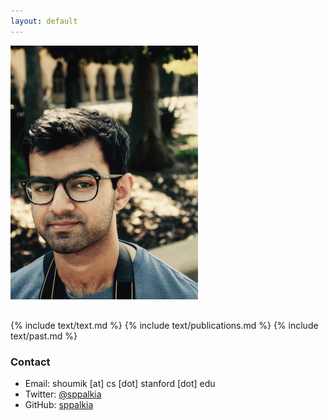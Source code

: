 ```yaml
---
layout: default
---
```




<div style="display:table-cell;vertical-align:middle;">
  <div>
  <img src="static/images/profile.jpg" alt="Shoumik Palkar" style="width:300px;margin-bottom:1rem;">
  </div>
</div>

{% include text/text.md %}
{% include text/publications.md %}
{% include text/past.md %}

### Contact

* Email: shoumik [at] cs [dot] stanford [dot] edu
* Twitter: [@sppalkia](https://www.twitter.com/sppalkia)
* GitHub: [sppalkia](https://github.com/sppalkia)
